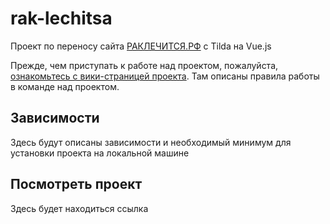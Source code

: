 # rak-lechitsa
Проект по переносу сайта [РАКЛЕЧИТСЯ.РФ](https://raklechitsa.ru/) c Tilda на Vue.js

Прежде, чем приступать к работе над проектом, пожалуйста, [ознакомьтесь с вики-страницей проекта](https://github.com/furtivite-team/rak-lechitsa/wiki). Там описаны правила работы в команде над проектом. 

## Зависимости
Здесь будут описаны зависимости и необходимый минимум для установки проекта на локальной машине

## Посмотреть проект
Здесь будет находиться ссылка